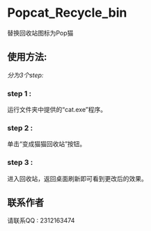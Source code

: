 # Popcat_Recycle_bin
替换回收站图标为Pop猫

## 使用方法:
_分为3个step:_

### step 1 :
  运行文件夹中提供的“cat.exe”程序。
  
### step 2 :
  单击“变成猫猫回收站”按钮。
  
### step 3 :
  进入回收站，返回桌面刷新即可看到更改后的效果。

## 联系作者

请联系QQ : 2312163474
